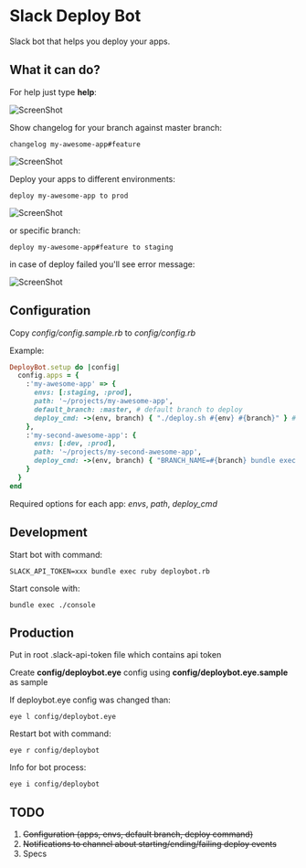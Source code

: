 # Slack Deploy Bot

Slack bot that helps you deploy your apps.

## What it can do?

For help just type **help**:

![ScreenShot](https://raw.github.com/accessd/slack-deploy-bot/master/images/help-command.png)

Show changelog for your branch against master branch:

    changelog my-awesome-app#feature

![ScreenShot](https://raw.github.com/accessd/slack-deploy-bot/master/images/changelog-command.png)

Deploy your apps to different environments:

    deploy my-awesome-app to prod

![ScreenShot](https://raw.github.com/accessd/slack-deploy-bot/master/images/deploy-command.png)

or specific branch:

    deploy my-awesome-app#feature to staging

in case of deploy failed you'll see error message:

![ScreenShot](https://raw.github.com/accessd/slack-deploy-bot/master/images/deploy-failed.png)

## Configuration

Copy *config/config.sample.rb* to *config/config.rb*

Example:

```ruby
DeployBot.setup do |config|
  config.apps = {
    :'my-awesome-app' => {
      envs: [:staging, :prod],
      path: '~/projects/my-awesome-app',
      default_branch: :master, # default branch to deploy
      deploy_cmd: ->(env, branch) { "./deploy.sh #{env} #{branch}" } # deploy with Ansible for example
    },
    :'my-second-awesome-app': {
      envs: [:dev, :prod],
      path: '~/projects/my-second-awesome-app',
      deploy_cmd: ->(env, branch) { "BRANCH_NAME=#{branch} bundle exec cap #{env} deploy" } # deploy with Capistrano
    }
  }
end
```

Required options for each app: *envs*, *path*, *deploy_cmd*

## Development

Start bot with command:

    SLACK_API_TOKEN=xxx bundle exec ruby deploybot.rb

Start console with:

    bundle exec ./console

## Production

Put in root .slack-api-token file which contains api token

Create **config/deploybot.eye** config using **config/deploybot.eye.sample** as sample

If deploybot.eye config was changed than:

    eye l config/deploybot.eye

Restart bot with command:

    eye r config/deploybot

Info for bot process:

    eye i config/deploybot

## TODO

1. ~~Configuration (apps, envs, default branch, deploy command)~~
2. ~~Notifications to channel about starting/ending/failing deploy events~~
3. Specs

